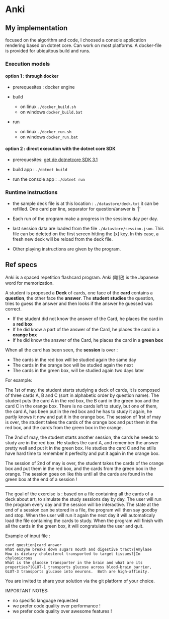 # Anki

## My implementation

focused on the algorithm and code, I choosed a console application rendering based on dotnet core. 
Can work on most platforms. 
A docker-file is provided for ubiquitous build and runs. 

### Execution models

#### option 1 : through docker

+ prerequesites : docker engine

+ build
  + on linux `./docker_build.sh`
  + on windows `docker_build.bat`

+ run
  + on linux `./docker_run.sh`
  + on windows `docker_run.bat`

#### option 2 : direct execution with the dotnet core SDK

+ prerequesites: [get de dotnetcore SDK 3.1](https://dotnet.microsoft.com/download/dotnet-core/3.1)

+ build app : `./dotnet build`
+ run the console app : `./dotnet run`

### Runtime instructions

+ the sample deck file is at this location : `./datastore/deck.txt` it can be refilled. One card per line, separator for question/answer is '|'

+ Each run of the program make a progress in the sessions day per day.

+ last session data are loaded from the file `./datastore/session.json`. This file can be deleted on the first screen hitting the [x] key, In this case, a fresh new deck will be reload from the deck file.

+ Other playing instructions are given by the program.




## Ref specs

Anki is a spaced repetition flashcard program. Anki (暗記) is the Japanese word for memorization.

A student is proposed a **Deck** of cards, one face of the **card** contains a **question**, the other face the **answer**.
The **student** **studies** the question, tries to guess the answer and then looks if the answer he guessed was correct.

- If the student did not know the answer of the Card, he places the card in a **red box**
- If he did know a part of the answer of the Card, he places the card in a **orange box**
- If he did know the answer of the Card, he places the card in a **green box**

When all the card has been seen, the **session** is over : 

- The cards in the red box will be studied again the same day
- The cards in the orange box will be studied again the next
- The cards in the green box, will be studied again two days later

For example:

The 1st of may, the student starts studying a deck of cards, it is composed of three cards A, B and C (sort in alphabetic order by question name).
The student puts the card A in the red box, the B card in the green box and the card C in the orange box.
There is no cards left to study, but one of them, the card A, has been put in the red box and he has to study it again, he partly knows it now and put it in the orange box.
The session of 1rst of may is over, the student takes the cards of the orange box and put them in the red box, and the cards from the green box in the orange.

The 2nd of may, the student starts another session, the cards he needs to study are in the red box. He studies the card A, and remember the answer pretty well and put it in the green box. He studies the card C and he stills have hard time to remember it perfeclty and put it again in the orange box.

The session of 2nd of may is over, the student takes the cards of the orange box and put them in the red box, and the cards from the green box in the orange.
The session goes on like this until all the cards are found in the green box at the end of a session !

---------------

The goal of the exercise is : based on a file containing all the cards of a deck about art, to simulate the study sessions day by day. The user will run the program every day and the session will be interactive. The state at the end of a session can be stored in a file, the program will then say goodby and stop.
When the user will run it again the next day it will automaticaly load the file containing the cards to study.
When the program will finish with all the cards in the green box, it will congratulate the user and quit.

Example of input file :
```csv
card question|card answer
What enzyme breaks down sugars mouth and digestive tract?|Amylase
How is dietary cholesterol transported to target tissues?|In chylomicrons
What is the glucose transporter in the brain and what are its properties?|GLUT-1 transports glucose across blood-brain barrier, GLUT-3 transports glucose into neurons.  Both are high-affinity.
```

You are invited to share your solution via the git platform of your choice.

IMPORTANT NOTES: 
- no specific language requested
- we prefer code quality over performance !
- we prefer code quality over awesome features ! 